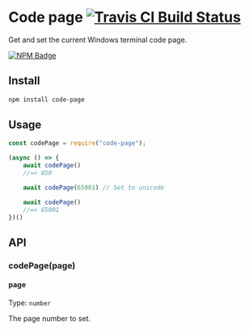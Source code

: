 # Code page [![Travis CI Build Status](https://img.shields.io/travis/com/Richienb/code-page/master.svg?style=for-the-badge)](https://travis-ci.com/Richienb/code-page)

Get and set the current Windows terminal code page.

[![NPM Badge](https://nodei.co/npm/code-page.png)](https://npmjs.com/package/code-page)

## Install

```sh
npm install code-page
```

## Usage

```js
const codePage = require("code-page");

(async () => {
	await codePage()
	//=> 850

	await codePage(65001) // Set to unicode

	await codePage()
	//=> 65001
})()
```

## API

### codePage(page)

#### page

Type: `number`

The page number to set.
